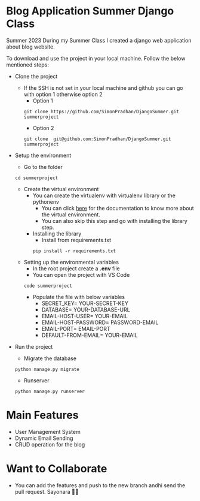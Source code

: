 # Blog Application Summer Django Class
Summer 2023
During my Summer Class I created a django web application about blog website.

To download and use the project in your local machine. Follow the below mentioned steps:
- Clone the project
  - If the SSH is not set in your local machine and github you can go with option 1 otherwise option 2
    - Option 1
    ```
    git clone https://github.com/SimonPradhan/DjangoSummer.git summerproject
    ```
    - Option 2
    ```
    git clone  git@github.com:SimonPradhan/DjangoSummer.git summerproject
    ```
      
- Setup the environment
  - Go to the folder
  ```
  cd summerproject
  ```
  - Create the virtual environment
    - You can create the virtualenv with virtualenv library or the pythonenv
      - You can click [here](https://virtualenv.pypa.io/en/latest/installation.html) for the documentation to know more about the virtual environment.
      - You can also skip this step and go with installing the library step.
    - Installing the library
      - Install from requirements.txt
      ```
      pip install -r requirements.txt
      ```
  - Setting up the environmental variables
    - In the root project create a **.env** file
    - You can open the project with VS Code
    ```
    code summerproject
    ```
    - Populate the file with below variables
      - SECRET_KEY= YOUR-SECRET-KEY
      - DATABASE= YOUR-DATABASE-URL
      - EMAIL-HOST-USER= YOUR-EMAIL
      - EMAIL-HOST-PASSWORD= PASSWORD-EMAIL
      - EMAIL-PORT= EMAIL-PORT
      - DEFAULT-FROM-EMAIL= YOUR-EMAIL
- Run the project
  - Migrate the database
  ```
  python manage.py migrate
  ```
  - Runserver
  ```
  python manage.py runserver
  ```

# Main Features
- User Management System
- Dynamic Email Sending
- CRUD operation for the blog

# Want to Collaborate
- You can add the features and push to the new branch andhi send the pull request.
Sayonara 👋👋
